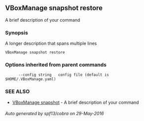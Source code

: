 ## VBoxManage snapshot restore

A brief description of your command

### Synopsis


A longer description that spans multiple lines

```
VBoxManage snapshot restore
```

### Options inherited from parent commands

```
      --config string   config file (default is $HOME/.VBoxManage.yaml)
```

### SEE ALSO
* [VBoxManage snapshot](VBoxManage_snapshot.md)	 - A brief description of your command

###### Auto generated by spf13/cobra on 29-May-2016
